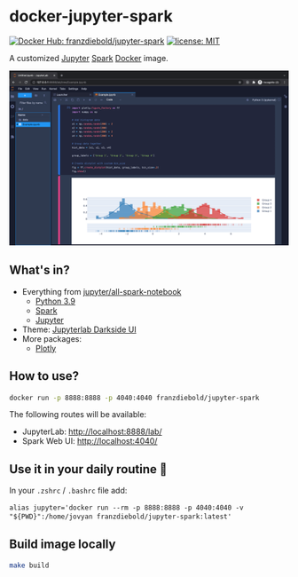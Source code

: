 # docker-jupyter-spark

[![Docker Hub: franzdiebold/jupyter-spark](https://img.shields.io/badge/Docker%20Hub-franzdiebold%2Fjupyter--spark-2496ed)](https://hub.docker.com/r/franzdiebold/jupyter-spark)
[![license: MIT](https://img.shields.io/badge/license-MIT-brightgreen.svg)](./LICENSE)

A customized [Jupyter](https://jupyter.org/) [Spark](https://spark.apache.org/docs/latest/api/python/) [Docker](https://www.docker.com/) image.

![docker-jupyter-spark Screenshot](images/docker-jupyter-spark_screenshot.png)

## What's in?

- Everything from [jupyter/all-spark-notebook](https://hub.docker.com/r/jupyter/all-spark-notebook)
  - [Python 3.9](https://www.python.org/)
  - [Spark](https://spark.apache.org/docs/latest/api/python/)
  - [Jupyter](https://jupyter.org/)
- Theme: [Jupyterlab Darkside UI](https://github.com/dunovank/jupyterlab_darkside_ui)
- More packages:
  - [Plotly](https://plotly.com/python/)

## How to use?

```bash
docker run -p 8888:8888 -p 4040:4040 franzdiebold/jupyter-spark
```

The following routes will be available:

- JupyterLab: [http://localhost:8888/lab/](http://localhost:8888/lab/)
- Spark Web UI: [http://localhost:4040/](http://localhost:4040/)

## Use it in your daily routine :rocket:

In your `.zshrc` / `.bashrc` file add:

```bashrc
alias jupyter='docker run --rm -p 8888:8888 -p 4040:4040 -v "${PWD}":/home/jovyan franzdiebold/jupyter-spark:latest'
```

## Build image locally

```bash
make build
```
